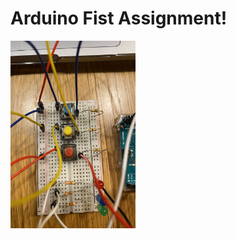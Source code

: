 # Arduino Fist Assignment!

<img src="https://github.com/FairyyGenie/introToIM/blob/main/June14/IMG_8846.jpg" width="200" height="300">
